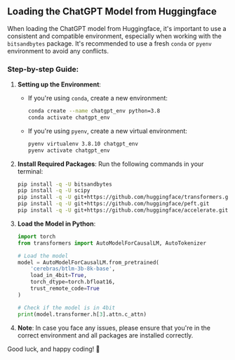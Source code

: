 ## Loading the ChatGPT Model from Huggingface

When loading the ChatGPT model from Huggingface, it's important to use a consistent and compatible environment, especially when working with the `bitsandbytes` package. It's recommended to use a fresh `conda` or `pyenv` environment to avoid any conflicts.

### Step-by-step Guide:

1. **Setting up the Environment**:
    - If you're using `conda`, create a new environment:
        ```bash
        conda create --name chatgpt_env python=3.8
        conda activate chatgpt_env
        ```
    - If you're using `pyenv`, create a new virtual environment:
        ```bash
        pyenv virtualenv 3.8.10 chatgpt_env
        pyenv activate chatgpt_env
        ```

2. **Install Required Packages**:
    Run the following commands in your terminal:
    ```bash
    pip install -q -U bitsandbytes
    pip install -q -U scipy
    pip install -q -U git+https://github.com/huggingface/transformers.git
    pip install -q -U git+https://github.com/huggingface/peft.git
    pip install -q -U git+https://github.com/huggingface/accelerate.git
    ```

3. **Load the Model in Python**:
    ```python
    import torch
    from transformers import AutoModelForCausalLM, AutoTokenizer

    # Load the model
    model = AutoModelForCausalLM.from_pretrained(
        'cerebras/btlm-3b-8k-base', 
        load_in_4bit=True, 
        torch_dtype=torch.bfloat16,
        trust_remote_code=True
    )

    # Check if the model is in 4bit
    print(model.transformer.h[3].attn.c_attn)
    ```

4. **Note**: In case you face any issues, please ensure that you're in the correct environment and all packages are installed correctly.

Good luck, and happy coding! 🚀
